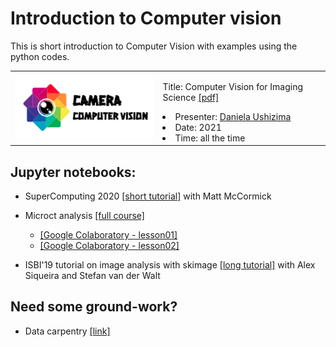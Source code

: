# Introduction to Computer vision
This is short introduction to Computer Vision with examples using the python codes.

<table border="0">
 <tr>
    <td><img src="https://github.com/dani-lbnl/introvision/blob/main/cameracomputervision.png" width="300">
    </td>
    <td>
     <p>
      Title: Computer Vision for Imaging Science <a href='https://drive.google.com/file/d/1Avmxcra6m8vTBw4tivdKFd4vGm5wBCB4/view?usp=sharing'>[pdf]</a>
      <li> Presenter: <a href='bit.ly/idealdatascience'>Daniela Ushizima </a>
      <li> Date: 2021
      <li> Time: all the time
      </td>
 </tr>
</table>

## Jupyter notebooks:  
- SuperComputing 2020 [[short tutorial]](https://github.com/dani-lbnl/SC20_pyHPC) with Matt McCormick

- Microct analysis [[full course]](https://github.com/CameraIA/dipmicroct/tree/master/partII)  
    - [[Google Colaboratory - lesson01]](https://drive.google.com/file/d/1l3nUSw5N2QQgcZqlO9gULRN3PHrkde6Q/view?usp=sharing)
    - [[Google Colaboratory - lesson02]](https://drive.google.com/file/d/1GX3Gp0IgqCCn7KbpwG2LVsVCKKyGd-45/view?usp=sharing)
    
- ISBI'19 tutorial on image analysis with skimage [[long tutorial]](https://github.com/dani-lbnl/isvc2019) with Alex Siqueira and Stefan van der Walt    

## Need some ground-work?
- Data carpentry [[link]](https://datacarpentry.org/image-processing/)

